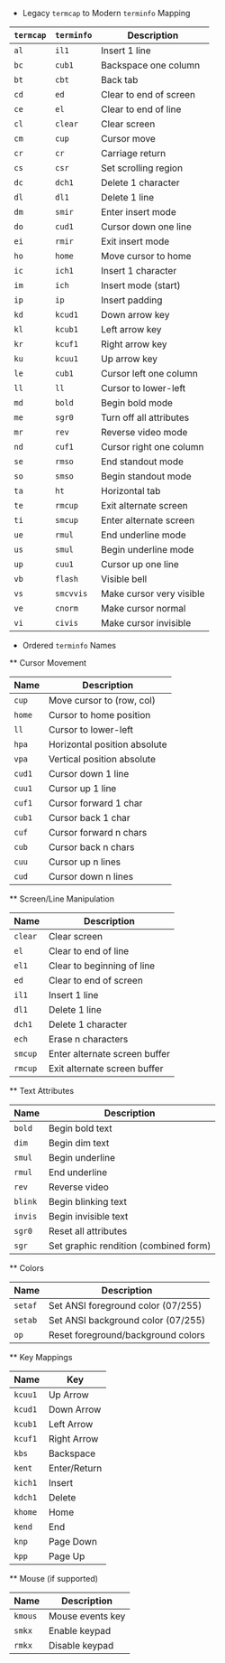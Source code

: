 * Legacy `termcap` to Modern `terminfo` Mapping

| `termcap` | `terminfo` | Description              |
| --------- | ---------- | ------------------------ |
| `al`      | `il1`      | Insert 1 line            |
| `bc`      | `cub1`     | Backspace one column     |
| `bt`      | `cbt`      | Back tab                 |
| `cd`      | `ed`       | Clear to end of screen   |
| `ce`      | `el`       | Clear to end of line     |
| `cl`      | `clear`    | Clear screen             |
| `cm`      | `cup`      | Cursor move              |
| `cr`      | `cr`       | Carriage return          |
| `cs`      | `csr`      | Set scrolling region     |
| `dc`      | `dch1`     | Delete 1 character       |
| `dl`      | `dl1`      | Delete 1 line            |
| `dm`      | `smir`     | Enter insert mode        |
| `do`      | `cud1`     | Cursor down one line     |
| `ei`      | `rmir`     | Exit insert mode         |
| `ho`      | `home`     | Move cursor to home      |
| `ic`      | `ich1`     | Insert 1 character       |
| `im`      | `ich`      | Insert mode (start)      |
| `ip`      | `ip`       | Insert padding           |
| `kd`      | `kcud1`    | Down arrow key           |
| `kl`      | `kcub1`    | Left arrow key           |
| `kr`      | `kcuf1`    | Right arrow key          |
| `ku`      | `kcuu1`    | Up arrow key             |
| `le`      | `cub1`     | Cursor left one column   |
| `ll`      | `ll`       | Cursor to lower-left     |
| `md`      | `bold`     | Begin bold mode          |
| `me`      | `sgr0`     | Turn off all attributes  |
| `mr`      | `rev`      | Reverse video mode       |
| `nd`      | `cuf1`     | Cursor right one column  |
| `se`      | `rmso`     | End standout mode        |
| `so`      | `smso`     | Begin standout mode      |
| `ta`      | `ht`       | Horizontal tab           |
| `te`      | `rmcup`    | Exit alternate screen    |
| `ti`      | `smcup`    | Enter alternate screen   |
| `ue`      | `rmul`     | End underline mode       |
| `us`      | `smul`     | Begin underline mode     |
| `up`      | `cuu1`     | Cursor up one line       |
| `vb`      | `flash`    | Visible bell             |
| `vs`      | `smcvvis`  | Make cursor very visible |
| `ve`      | `cnorm`    | Make cursor normal       |
| `vi`      | `civis`    | Make cursor invisible    |


* Ordered `terminfo` Names

** Cursor Movement

| Name   | Description                  |
| ------ | ---------------------------- |
| `cup`  | Move cursor to (row, col)    |
| `home` | Cursor to home position      |
| `ll`   | Cursor to lower-left         |
| `hpa`  | Horizontal position absolute |
| `vpa`  | Vertical position absolute   |
| `cud1` | Cursor down 1 line           |
| `cuu1` | Cursor up 1 line             |
| `cuf1` | Cursor forward 1 char        |
| `cub1` | Cursor back 1 char           |
| `cuf`  | Cursor forward n chars       |
| `cub`  | Cursor back n chars          |
| `cuu`  | Cursor up n lines            |
| `cud`  | Cursor down n lines          |


** Screen/Line Manipulation

| Name    | Description                   |
| ------- | ----------------------------- |
| `clear` | Clear screen                  |
| `el`    | Clear to end of line          |
| `el1`   | Clear to beginning of line    |
| `ed`    | Clear to end of screen        |
| `il1`   | Insert 1 line                 |
| `dl1`   | Delete 1 line                 |
| `dch1`  | Delete 1 character            |
| `ech`   | Erase n characters            |
| `smcup` | Enter alternate screen buffer |
| `rmcup` | Exit alternate screen buffer  |


** Text Attributes

| Name    | Description                           |
| ------- | ------------------------------------- |
| `bold`  | Begin bold text                       |
| `dim`   | Begin dim text                        |
| `smul`  | Begin underline                       |
| `rmul`  | End underline                         |
| `rev`   | Reverse video                         |
| `blink` | Begin blinking text                   |
| `invis` | Begin invisible text                  |
| `sgr0`  | Reset all attributes                  |
| `sgr`   | Set graphic rendition (combined form) |


** Colors

| Name    | Description                         |
| ------- | ----------------------------------- |
| `setaf` | Set ANSI foreground color (07/255)  |
| `setab` | Set ANSI background color (07/255)  |
| `op`    | Reset foreground/background colors  |


** Key Mappings

| Name    | Key          |
| ------- | ------------ |
| `kcuu1` | Up Arrow     |
| `kcud1` | Down Arrow   |
| `kcub1` | Left Arrow   |
| `kcuf1` | Right Arrow  |
| `kbs`   | Backspace    |
| `kent`  | Enter/Return |
| `kich1` | Insert       |
| `kdch1` | Delete       |
| `khome` | Home         |
| `kend`  | End          |
| `knp`   | Page Down    |
| `kpp`   | Page Up      |


** Mouse (if supported)

| Name    | Description      |
| ------- | ---------------- |
| `kmous` | Mouse events key |
| `smkx`  | Enable keypad    |
| `rmkx`  | Disable keypad   |
